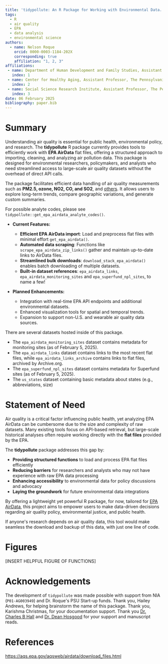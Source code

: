 ```yaml
---
title: 'tidypollute: An R Package for Working with Environmental Data.'
tags:
  - R
  - air quality
  - EPA
  - data analysis
  - environmental science
authors:
  - name: Nelson Roque
    orcid: 0000-0003-1184-202X
    corresponding: true
    affiliation: "1, 2, 3"
affiliations:
 - name: Department of Human Development and Family Studies, Assistant Professor, The Pennsylvania State University, USA
   index: 1
 - name: Center for Healthy Aging, Assistant Professor, The Pennsylvania State University, USA
   index: 2
 - name: Social Science Research Institute, Assistant Professor, The Pennsylvania State University, USA
   index: 3
date: 06 February 2025
bibliography: paper.bib
---
```


# Summary
Understanding air quality is essential for public health, environmental policy, and research. The **tidypollute** R package currently provides tools to efficiently work with **EPA AirData** flat files, offering a structured approach to importing, cleaning, and analyzing air pollution data. This package is designed for environmental researchers, policymakers, and analysts who need streamlined access to large-scale air quality datasets without the overhead of direct API calls.  

The package facilitates efficient data handling of air quality measurements such as **PM2.5, ozone, NO2, CO, and SO2**, and [others](https://aqs.epa.gov/aqsweb/airdata/download_files.html). It allows users to explore long-term trends, compare geographic variations, and generate custom summaries.  

For possible analyte codes, please see `tidypollute::get_epa_airdata_analyte_codes()`.

- **Current Features:**

  - **Efficient EPA AirData import**: Load and preprocess flat files with minimal effort `get_epa_airdata()`.
  - **Automated data scraping**: Functions like `scrape_epa_airdata_zip_links()` gather and maintain up-to-date links to AirData files.
  - **Streamlined bulk downloads**: `download_stack_epa_airdata()` enables batch downloading of multiple datasets.
  - **Built-in dataset references**: `epa_airdata_links`, `epa_airdata_monitoring_sites` and `epa_superfund_npl_sites`, to name a few!

- **Planned Enhancements:**

  - Integration with real-time EPA API endpoints and additional environmental datasets.
  - Enhanced visualization tools for spatial and temporal trends.
  - Expansion to support non-U.S. and wearable air quality data sources.

There are several datasets hosted inside of this package.

  - The `epa_airdata_monitoring_sites` dataset contains metadata for monitoring sites (as of February 5, 2025).
  - The `epa_airdata_links` dataset contains links to the most recent flat files, while `epa_airdata_links_archive` contains links to flat files, archived by Archive.org.
  - The `epa_superfund_npl_sites` dataset contains metadata for Superfund sites (as of February 5, 2025).
  - The `us_states` dataset containing basic metadata about states (e.g., abbreviations, size)

# Statement of Need
Air quality is a critical factor influencing public health, yet analyzing EPA AirData can be cumbersome due to the size and complexity of raw datasets. Many existing tools focus on API-based retrieval, but large-scale historical analyses often require working directly with the **flat files** provided by the EPA.  

The **tidypollute** package addresses this gap by:

- **Providing structured functions** to load and process EPA flat files efficiently  
- **Reducing barriers** for researchers and analysts who may not have experience with raw EPA data processing  
- **Enhancing accessibility** to environmental data for policy discussions and advocacy  
- **Laying the groundwork** for future environmental data integrations

By offering a lightweight yet powerful R package, for now, tailored for [EPA AirData](https://aqs.epa.gov/aqsweb/airdata/download_files.html), this project aims to empower users to make data-driven decisions regarding air quality policy, environmental justice, and public health.  

If anyone's research depends on air quality data, this tool would make seamless the download and backup of this data, with just one line of code.

# Figures

[INSERT HELPFUL FIGURE OF FUNCTIONS]

# Acknowledgements
The development of `tidypollute` was made possible with support from NIA (`P01-AG003949`) and Dr. Roque's PSU Start-up funds. 
Thank you, Hailey Andrews, for helping brainstorm the name of this package. 
Thank you, Karishma Christmas, for your documentation support.
Thank you [Dr. Charles B Hall](https://einsteinmed.edu/faculty/6913/charles-hall) and [Dr. Dean Hosgood](https://einsteinmed.edu/faculty/13282/h-hosgood) for your support and manuscript reads.

# References
https://aqs.epa.gov/aqsweb/airdata/download_files.html
